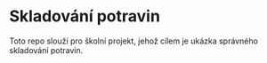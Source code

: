 # Skladování potravin
Toto repo slouží pro školní projekt, jehož cílem je ukázka správného skladování potravin.

